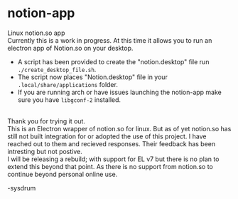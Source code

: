  # notion-app
Linux notion.so app <br>
Currently this is a work in progress. At this time it allows you to run an electron app of Notion.so on your desktop.
* A script has been provided to create the "notion.desktop" file run `./create_desktop_file.sh`.
* The script now places "Notion.desktop" file in your `.local/share/applications` folder.
* If you are running arch or have issues launching the notion-app make sure you have `libgconf-2` installed.
<br>
Thank you for trying it out.
<br>
This is an Electron wrapper of notion.so for linux. 
But as of yet notion.so has still not built integration for or adopted the use of this project. I have reached out to them and recieved responses. Their feedback has been intresting but not postive. 
<br>
I will be releasing a rebuild; with support for EL v7 but there is no plan to extend this beyond that point. As there is no support from notion.so to continue beyond personal online use.


-sysdrum 
